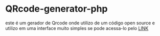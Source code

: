 # QRcode-generator-php
este é um gerador de Qrcode onde utilizo de um código open source e utilizo em uma interface muito simples se pode acessa-lo pelo 
[LINK](https://darkeclipse.com.br)
